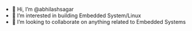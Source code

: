 - 👋 Hi, I’m @abhilashsagar
- 👀 I’m interested in building Embedded System/Linux
- 💞️ I’m looking to collaborate on anything related to Embedded Systems

<!---
abhilashsagar/abhilashsagar is a ✨ special ✨ repository because its `README.md` (this file) appears on your GitHub profile.
You can click the Preview link to take a look at your changes.
--->
